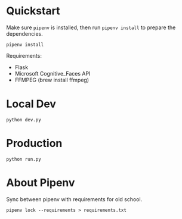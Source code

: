 Quickstart
=========

Make sure `pipenv` is installed, then run `pipenv install` to prepare the dependencies.
```
pipenv install
```

Requirements:
- Flask
- Microsoft Cognitive_Faces API
- FFMPEG (brew install ffmpeg)


Local Dev
========
```
python dev.py
```

Production
=========
```
python run.py
```

About Pipenv
===========

Sync between pipenv with requirements for old school.
```
pipenv lock --requirements > requirements.txt
```
